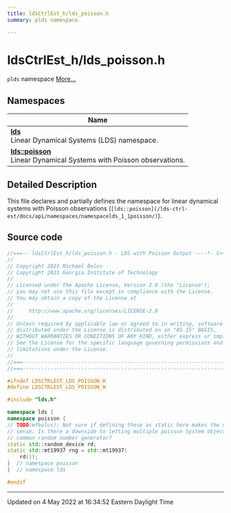 ```yaml
---
title: ldsCtrlEst_h/lds_poisson.h
summary: plds namespace 

---
```


# ldsCtrlEst_h/lds_poisson.h

`plds` namespace  [More...](#detailed-description)



## Namespaces

| Name           |
| -------------- |
| **[lds](/lds-ctrl-est/docs/api/namespaces/namespacelds/)** <br>Linear Dynamical Systems (LDS) namespace.  |
| **[lds::poisson](/lds-ctrl-est/docs/api/namespaces/namespacelds_1_1poisson/)** <br>Linear Dynamical Systems with Poisson observations.  |

## Detailed Description



This file declares and partially defines the namespace for linear dynamical systems with Poisson observations (`[lds::poisson](/lds-ctrl-est/docs/api/namespaces/namespacelds_1_1poisson/)`). 





## Source code

```cpp
//===-- ldsCtrlEst_h/lds_poisson.h - LDS with Poisson Output ----*- C++ -*-===//
//
// Copyright 2021 Michael Bolus
// Copyright 2021 Georgia Institute of Technology
//
// Licensed under the Apache License, Version 2.0 (the "License");
// you may not use this file except in compliance with the License.
// You may obtain a copy of the License at
//
//     http://www.apache.org/licenses/LICENSE-2.0
//
// Unless required by applicable law or agreed to in writing, software
// distributed under the License is distributed on an "AS IS" BASIS,
// WITHOUT WARRANTIES OR CONDITIONS OF ANY KIND, either express or implied.
// See the License for the specific language governing permissions and
// limitations under the License.
//
//===----------------------------------------------------------------------===//
//===----------------------------------------------------------------------===//

#ifndef LDSCTRLEST_LDS_POISSON_H
#define LDSCTRLEST_LDS_POISSON_H

#include "lds.h"

namespace lds {
namespace poisson {
// TODO(mfbolus): Not sure if defining these as static here makes the most
// sense. Is there a downside to letting multiple poisson System objects share a
// common random number generator?
static std::random_device rd;  
static std::mt19937 rng = std::mt19937(
    rd());  
}  // namespace poisson
}  // namespace lds

#endif
```


-------------------------------

Updated on  4 May 2022 at 16:34:52 Eastern Daylight Time
